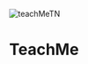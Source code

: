![teachMeTN](https://user-images.githubusercontent.com/77228474/124004515-b7468880-d9f5-11eb-8851-d5b93d81ad44.png)

# TeachMe
